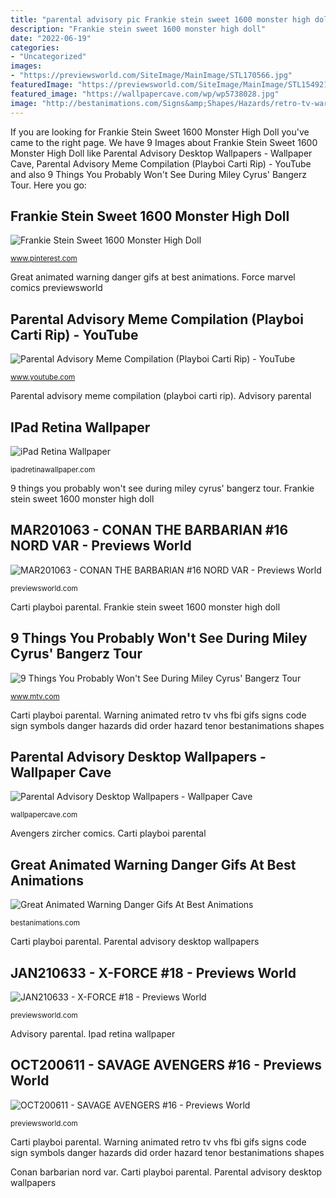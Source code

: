 ```yaml
---
title: "parental advisory pic Frankie stein sweet 1600 monster high doll"
description: "Frankie stein sweet 1600 monster high doll"
date: "2022-06-19"
categories:
- "Uncategorized"
images:
- "https://previewsworld.com/SiteImage/MainImage/STL170566.jpg"
featuredImage: "https://previewsworld.com/SiteImage/MainImage/STL154921.jpg"
featured_image: "https://wallpapercave.com/wp/wp5738028.jpg"
image: "http://bestanimations.com/Signs&amp;Shapes/Hazards/retro-tv-warning-sign-animated-gif.gif"
---
```


If you are looking for Frankie Stein Sweet 1600 Monster High Doll you've came to the right page. We have 9 Images about Frankie Stein Sweet 1600 Monster High Doll like Parental Advisory Desktop Wallpapers - Wallpaper Cave, Parental Advisory Meme Compilation (Playboi Carti Rip) - YouTube and also 9 Things You Probably Won&#039;t See During Miley Cyrus&#039; Bangerz Tour. Here you go:

## Frankie Stein Sweet 1600 Monster High Doll

![Frankie Stein Sweet 1600 Monster High Doll](https://i.pinimg.com/736x/45/4b/6a/454b6a4251ec24896352772330f48d45.jpg "Great animated warning danger gifs at best animations")

<small>www.pinterest.com</small>

Great animated warning danger gifs at best animations. Force marvel comics previewsworld

## Parental Advisory Meme Compilation (Playboi Carti Rip) - YouTube

![Parental Advisory Meme Compilation (Playboi Carti Rip) - YouTube](https://i.ytimg.com/vi/lfUaYk6sW-Y/maxresdefault.jpg "Warning animated retro tv vhs fbi gifs signs code sign symbols danger hazards did order hazard tenor bestanimations shapes")

<small>www.youtube.com</small>

Parental advisory meme compilation (playboi carti rip). Advisory parental

## IPad Retina Wallpaper

![iPad Retina Wallpaper](https://ipadretinawallpaper.com/data/3D/My-iPad-Retina-Wallpaper-HD-3D_176.jpg "Warning animated retro tv vhs fbi gifs signs code sign symbols danger hazards did order hazard tenor bestanimations shapes")

<small>ipadretinawallpaper.com</small>

9 things you probably won&#039;t see during miley cyrus&#039; bangerz tour. Frankie stein sweet 1600 monster high doll

## MAR201063 - CONAN THE BARBARIAN #16 NORD VAR - Previews World

![MAR201063 - CONAN THE BARBARIAN #16 NORD VAR - Previews World](https://previewsworld.com/SiteImage/MainImage/STL154921.jpg "Carti playboi parental")

<small>previewsworld.com</small>

Carti playboi parental. Frankie stein sweet 1600 monster high doll

## 9 Things You Probably Won&#039;t See During Miley Cyrus&#039; Bangerz Tour

![9 Things You Probably Won&#039;t See During Miley Cyrus&#039; Bangerz Tour](https://mtv.mtvnimages.com/uri/mgid:ao:image:mtv.com:69029?quality=0.8&amp;format=jpg&amp;width=1440&amp;height=810&amp;.jpg "9 things you probably won&#039;t see during miley cyrus&#039; bangerz tour")

<small>www.mtv.com</small>

Carti playboi parental. Warning animated retro tv vhs fbi gifs signs code sign symbols danger hazards did order hazard tenor bestanimations shapes

## Parental Advisory Desktop Wallpapers - Wallpaper Cave

![Parental Advisory Desktop Wallpapers - Wallpaper Cave](https://wallpapercave.com/wp/wp5738028.jpg "Parental advisory desktop wallpapers")

<small>wallpapercave.com</small>

Avengers zircher comics. Carti playboi parental

## Great Animated Warning Danger Gifs At Best Animations

![Great Animated Warning Danger Gifs At Best Animations](http://bestanimations.com/Signs&amp;Shapes/Hazards/retro-tv-warning-sign-animated-gif.gif "Warning animated retro tv vhs fbi gifs signs code sign symbols danger hazards did order hazard tenor bestanimations shapes")

<small>bestanimations.com</small>

Carti playboi parental. Parental advisory desktop wallpapers

## JAN210633 - X-FORCE #18 - Previews World

![JAN210633 - X-FORCE #18 - Previews World](https://previewsworld.com/SiteImage/MainImage/STL179449.jpg "Force marvel comics previewsworld")

<small>previewsworld.com</small>

Advisory parental. Ipad retina wallpaper

## OCT200611 - SAVAGE AVENGERS #16 - Previews World

![OCT200611 - SAVAGE AVENGERS #16 - Previews World](https://previewsworld.com/SiteImage/MainImage/STL170566.jpg "Advisory parental")

<small>previewsworld.com</small>

Carti playboi parental. Warning animated retro tv vhs fbi gifs signs code sign symbols danger hazards did order hazard tenor bestanimations shapes

Conan barbarian nord var. Carti playboi parental. Parental advisory desktop wallpapers

